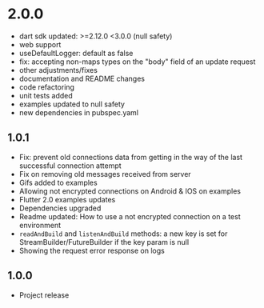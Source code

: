 # 2.0.0
- dart sdk updated: >=2.12.0 <3.0.0 (null safety)
- web support
- useDefaultLogger: default as false 
- fix: accepting non-maps types on the "body" field of an update request
- other adjustments/fixes
- documentation and README changes
- code refactoring 
- unit tests added
- examples updated to null safety
- new dependencies in pubspec.yaml

## 1.0.1

- Fix: prevent old connections data from getting in the way of the last successful connection attempt
- Fix on removing old messages received from server
- Gifs added to examples
- Allowing not encrypted connections on Android & IOS on examples
- Flutter 2.0 examples updates
- Dependencies upgraded
- Readme updated: How to use a not encrypted connection on a test environment
- `readAndBuild` and `listenAndBuild` methods: a new key is set for StreamBuilder/FutureBuilder if the key param is null
- Showing the request error response on logs

## 1.0.0

 - Project release
